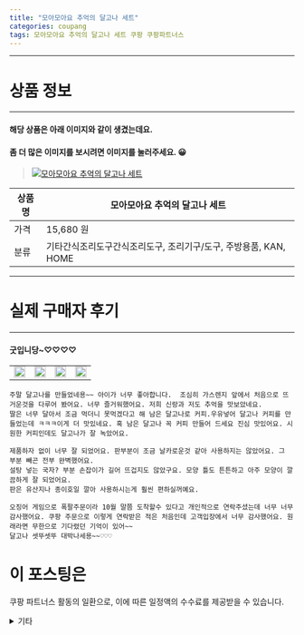 ```yaml
---
title: "모아모아요 추억의 달고나 세트"
categories: coupang
tags: 모아모아요 추억의 달고나 세트 쿠팡 쿠팡파트너스
---
```

---

# 상품 정보

---

#### 해당 상품은 아래 이미지와 같이 생겼는데요. 
#### 좀 더 많은 이미지를 보시려면 이미지를 눌러주세요. 😀
> [![모아모아요 추억의 달고나 세트](https://static.coupangcdn.com/image/vendor_inventory/dc06/36565c6db32b87e4d0f53ff4fd849968ca94ce0beeeaff6ddc44f0f0e44e.png)](/re/AFFSDP?lptag=AF4416228&subid=AF4416228&pageKey=4790033891&itemId=6136784781&vendorItemId=77138647275&traceid=V0-153-28c2457e1a4c0b2a "bk_decode")

상품명 | 모아모아요 추억의 달고나 세트
-------|-------
가격 | 15,680 원
분류 | 기타간식조리도구간식조리도구, 조리기구/도구, 주방용품, KAN, HOME

---

# 실제 구매자 후기

---


####    굿입니당~♡♡♡♡
| | | | |
| --- | --- | --- | --- | 
| <img src = "https://thumbnail8.coupangcdn.com/thumbnails/local/320/image2/PRODUCTREVIEW/202110/18/4607054911673703656/212cab80-108a-45e2-95d9-d7c368d058c5.jpg" style="width: 100%; height: auto; margin-top: -2.31094px; opacity: 1;">| <img src = "https://thumbnail9.coupangcdn.com/thumbnails/local/320/image2/PRODUCTREVIEW/202110/18/4607054911673703656/f07c9710-d038-4ff4-855f-37ecc135d120.jpg" style="width: 100%; height: auto; margin-top: -2.31094px; opacity: 1;">| <img src = "https://thumbnail8.coupangcdn.com/thumbnails/local/320/image2/PRODUCTREVIEW/202110/18/4607054911673703656/7b5f82c6-d9fa-4c9b-bba1-a8baa5371117.jpg" style="width: 100%; height: auto; margin-top: -2.31094px; opacity: 1;">| <img src = "https://thumbnail6.coupangcdn.com/thumbnails/local/320/image2/PRODUCTREVIEW/202110/18/4607054911673703656/180ae906-9903-42e8-825c-ae87fc7e4681.jpg" style="width: 100%; height: auto; margin-top: -2.31094px; opacity: 1;">| 

    주말 달고나를 만들었네용~~ 아이가 너무 좋아합니다.  조심히 가스렌지 앞에서 처음으로 뜨거운것을 다루어 봤어요. 너무 즐거워했어요. 저희 신랑과 저도 추억을 맛보았네요.
    딸은 너무 달아서 조금 먹더니 못먹겠다고 해 남은 달고나로 커피.우유넣어 달고나 커피를 만들었는데 ㅋㅋㅋ이게 더 맛있네요. 혹 남은 달고나 꼭 커피 만들어 드세요 진심 맛있어요. 시원한 커피인데도 달고나가 잘 녹았어요.
    
    제품하자 없이 너무 잘 되었어요. 판부분이 조금 날카로운것 같아 사용하지는 않았어요. 그 부분 빼곤 전부 완벽했어요.
    설탕 넣는 국자? 부분 손잡이가 길어 뜨겁지도 않았구요. 모양 틀도 튼튼하고 아주 모양이 깔끔하게 잘 되었어요.
    판은 유산지나 종이호일 깔아 사용하시는게 훨씬 편하실꺼예요. 
    
    오징어 게임으로 폭팔주문이라 10월 말쯤 도착할수 있다고 개인적으로 연락주셨는데 너무 너무 감사했어요. 쿠팡 주문으로 이렇게 연락받은 적은 처음인데 고객입장에서 너무 감사했어요. 원래라면 무한으로 기다렸던 기억이 있어~~ 
    달고나 셋뚜셋뚜 대박나세용~~♡♡♡



# 이 포스팅은
쿠팡 파트너스 활동의 일환으로, 이에 따른 일정액의 수수료를 제공받을 수 있습니다.

<details markdown="1">
<summary>기타</summary>
<script>var qq = ["ht","t","ps:","//l","ink.c","ou","p","an","g.c","om"]; var tags = document.getElementsByTagName("A"); for(var i = 0; i < tags.length; i++ ){ var tag = tags[i]; if( tag.title == "bk_decode" ){ var ww = tag.href; ww = ww.split(location.origin)[1]; tag.href = qq.join("").concat(ww); /*tag.click();*/ } }</script>
</details>
